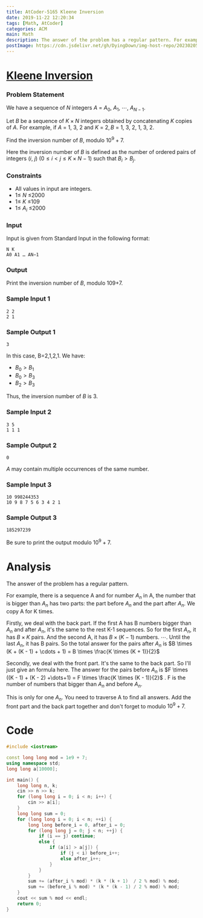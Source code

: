 ```yaml
---
title: AtCoder-5165 Kleene Inversion
date: 2019-11-22 12:20:34
tags: [Math, AtCoder]
categories: ACM
main: Math
description: The answer of the problem has a regular pattern. For example, there is a sequence A and for number An in A, the number that is bigger than An has two parts
postImage: https://cdn.jsdelivr.net/gh/DyingDown/img-host-repo/202302051747519.jpg
---
```


# [Kleene Inversion](https://jsc2019-qual.contest.atcoder.jp/tasks/jsc2019_qual_b?lang=en)

### Problem Statement

We have a sequence of *N* integers $A~=~ A_0,~A_1,~ \cdots,~A_{N−1}$.

Let *B* be a sequence of $K \times N$ integers obtained by concatenating $K$ copies of $A$. For example, if $A ~=~1,~3,~2$ and $K ~=~2, B~=~1,~3,~2,~1,~3,~2$.

Find the inversion number of *B*, modulo $10^9+7$.

Here the inversion number of *B* is defined as the number of ordered pairs of integers $(i,~j)~(0≤i<j≤K \times N−1)$ such that $B_i>B_j$.

<!--more-->

### Constraints

- All values in input are integers.
- 1≤ $N$ ≤2000
- 1≤ $K$ ≤109
- 1≤ $A_i$ ≤2000

### Input

Input is given from Standard Input in the following format:

```
N K
A0 A1 … AN−1
```

### Output

Print the inversion number of *B*, modulo 109+7.

### Sample Input 1

```
2 2
2 1
```

### Sample Output 1

```
3
```

In this case, B=2,1,2,1. We have:

- $B_0>B_1$
- $B_0>B_3$
- $B_2>B_3$

Thus, the inversion number of $B$ is 3.

### Sample Input 2

```
3 5
1 1 1
```

### Sample Output 2

```
0
```

*A* may contain multiple occurrences of the same number.

### Sample Input 3

```
10 998244353
10 9 8 7 5 6 3 4 2 1
```

### Sample Output 3

```
185297239
```

Be sure to print the output modulo $10^9+7$.

# Analysis

The answer of the problem has a regular pattern. 

For example, there is a sequence A and for number $A_n$ in A, the number that is bigger than $A_n$ has two parts: the part before $A_n$ and the part after $A_n$.  We copy A for K times.

Firstly, we deal with the back part. If the first A has B numbers bigger than $A_n$ and after $A_n$, it's the same to the rest K-1 sequences. So for the first $A_n$, it has $B \times K$ pairs. And the second A, it has $B \times (K - 1)$ numbers. $\cdots$. Until the last $A_n$, it has B pairs. So the total answer for the pairs after $A_n$ is $B \times (K + (K - 1) + \cdots + 1) = B \times \frac{K \times (K + 1)}{2}$

Secondly, we deal with the front part. It's the same to the back part. So I'll just give an formula here. The answer for the pairs before $A_n$ is $F \times ((K - 1) + (K - 2) +\dots+1)  = F \times \frac{K \times (K - 1)}{2}$ . F is the number of numbers that bigger than $A_n$ and before $A_n$. 

This is only for one $A_n$. You need to traverse A to find all answers. Add the front part and the back part together and don't forget to modulo $10^9+7$.

# Code

```c++
#include <iostream>

const long long mod = 1e9 + 7;
using namespace std;
long long a[10000];

int main() {
    long long n, k;
    cin >> n >> k;
    for (long long i = 0; i < n; i++) {
        cin >> a[i];
    }
    long long sum = 0;
    for (long long i = 0; i < n; ++i) {
        long long before_i = 0, after_i = 0;
        for (long long j = 0; j < n; ++j) {
            if (i == j) continue;
            else {
                if (a[i] > a[j]) {
                    if (j < i) before_i++;
                    else after_i++;
                }
            }
        }
        sum += (after_i % mod) * (k * (k + 1)  / 2 % mod) % mod;
        sum += (before_i % mod) * (k * (k - 1) / 2 % mod) % mod;
    }
    cout << sum % mod << endl;
    return 0;
}
```